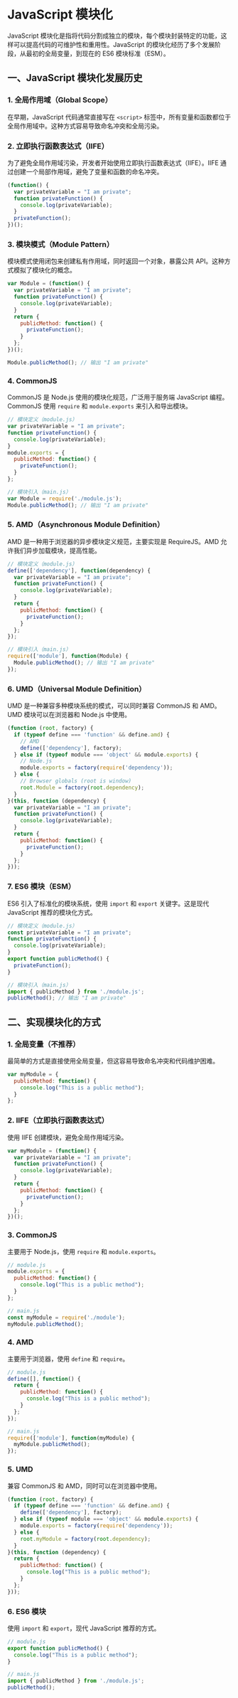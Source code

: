 # JavaScript 模块化

JavaScript 模块化是指将代码分割成独立的模块，每个模块封装特定的功能，这样可以提高代码的可维护性和重用性。JavaScript 的模块化经历了多个发展阶段，从最初的全局变量，到现在的 ES6 模块标准（ESM）。

## 一、JavaScript 模块化发展历史

### 1. 全局作用域（Global Scope）

在早期，JavaScript 代码通常直接写在 `<script>` 标签中，所有变量和函数都位于全局作用域中。这种方式容易导致命名冲突和全局污染。

### 2. 立即执行函数表达式（IIFE）

为了避免全局作用域污染，开发者开始使用立即执行函数表达式（IIFE）。IIFE 通过创建一个局部作用域，避免了变量和函数的命名冲突。

```javascript
(function() {
  var privateVariable = "I am private";
  function privateFunction() {
    console.log(privateVariable);
  }
  privateFunction();
})();
```

### 3. 模块模式（Module Pattern）

模块模式使用闭包来创建私有作用域，同时返回一个对象，暴露公共 API。这种方式模拟了模块化的概念。

```javascript
var Module = (function() {
  var privateVariable = "I am private";
  function privateFunction() {
    console.log(privateVariable);
  }
  return {
    publicMethod: function() {
      privateFunction();
    }
  };
})();

Module.publicMethod(); // 输出 "I am private"
```

### 4. CommonJS

CommonJS 是 Node.js 使用的模块化规范，广泛用于服务端 JavaScript 编程。CommonJS 使用 `require` 和 `module.exports` 来引入和导出模块。

```javascript
// 模块定义（module.js）
var privateVariable = "I am private";
function privateFunction() {
  console.log(privateVariable);
}
module.exports = {
  publicMethod: function() {
    privateFunction();
  }
};
```

```javascript
// 模块引入（main.js）
var Module = require('./module.js');
Module.publicMethod(); // 输出 "I am private"
```

### 5. AMD（Asynchronous Module Definition）

AMD 是一种用于浏览器的异步模块定义规范，主要实现是 RequireJS。AMD 允许我们异步加载模块，提高性能。

```javascript
// 模块定义（module.js）
define(['dependency'], function(dependency) {
  var privateVariable = "I am private";
  function privateFunction() {
    console.log(privateVariable);
  }
  return {
    publicMethod: function() {
      privateFunction();
    }
  };
});
```

```javascript
// 模块引入（main.js）
require(['module'], function(Module) {
  Module.publicMethod(); // 输出 "I am private"
});
```

### 6. UMD（Universal Module Definition）

UMD 是一种兼容多种模块系统的模式，可以同时兼容 CommonJS 和 AMD。UMD 模块可以在浏览器和 Node.js 中使用。

```javascript
(function (root, factory) {
  if (typeof define === 'function' && define.amd) {
    // AMD
    define(['dependency'], factory);
  } else if (typeof module === 'object' && module.exports) {
    // Node.js
    module.exports = factory(require('dependency'));
  } else {
    // Browser globals (root is window)
    root.Module = factory(root.dependency);
  }
}(this, function (dependency) {
  var privateVariable = "I am private";
  function privateFunction() {
    console.log(privateVariable);
  }
  return {
    publicMethod: function() {
      privateFunction();
    }
  };
}));
```

### 7. ES6 模块（ESM）

ES6 引入了标准化的模块系统，使用 `import` 和 `export` 关键字。这是现代 JavaScript 推荐的模块化方式。

```javascript
// 模块定义（module.js）
const privateVariable = "I am private";
function privateFunction() {
  console.log(privateVariable);
}
export function publicMethod() {
  privateFunction();
}
```

```javascript
// 模块引入（main.js）
import { publicMethod } from './module.js';
publicMethod(); // 输出 "I am private"
```

## 二、实现模块化的方式

### 1. 全局变量（不推荐）

最简单的方式是直接使用全局变量，但这容易导致命名冲突和代码维护困难。

```javascript
var myModule = {
  publicMethod: function() {
    console.log("This is a public method");
  }
};
```

### 2. IIFE（立即执行函数表达式）

使用 IIFE 创建模块，避免全局作用域污染。

```javascript
var myModule = (function() {
  var privateVariable = "I am private";
  function privateFunction() {
    console.log(privateVariable);
  }
  return {
    publicMethod: function() {
      privateFunction();
    }
  };
})();
```

### 3. CommonJS

主要用于 Node.js，使用 `require` 和 `module.exports`。

```javascript
// module.js
module.exports = {
  publicMethod: function() {
    console.log("This is a public method");
  }
};

// main.js
const myModule = require('./module');
myModule.publicMethod();
```

### 4. AMD

主要用于浏览器，使用 `define` 和 `require`。

```javascript
// module.js
define([], function() {
  return {
    publicMethod: function() {
      console.log("This is a public method");
    }
  };
});

// main.js
require(['module'], function(myModule) {
  myModule.publicMethod();
});
```

### 5. UMD

兼容 CommonJS 和 AMD，同时可以在浏览器中使用。

```javascript
(function (root, factory) {
  if (typeof define === 'function' && define.amd) {
    define(['dependency'], factory);
  } else if (typeof module === 'object' && module.exports) {
    module.exports = factory(require('dependency'));
  } else {
    root.myModule = factory(root.dependency);
  }
}(this, function (dependency) {
  return {
    publicMethod: function() {
      console.log("This is a public method");
    }
  };
}));
```

### 6. ES6 模块

使用 `import` 和 `export`，现代 JavaScript 推荐的方式。

```javascript
// module.js
export function publicMethod() {
  console.log("This is a public method");
}

// main.js
import { publicMethod } from './module.js';
publicMethod();
```
